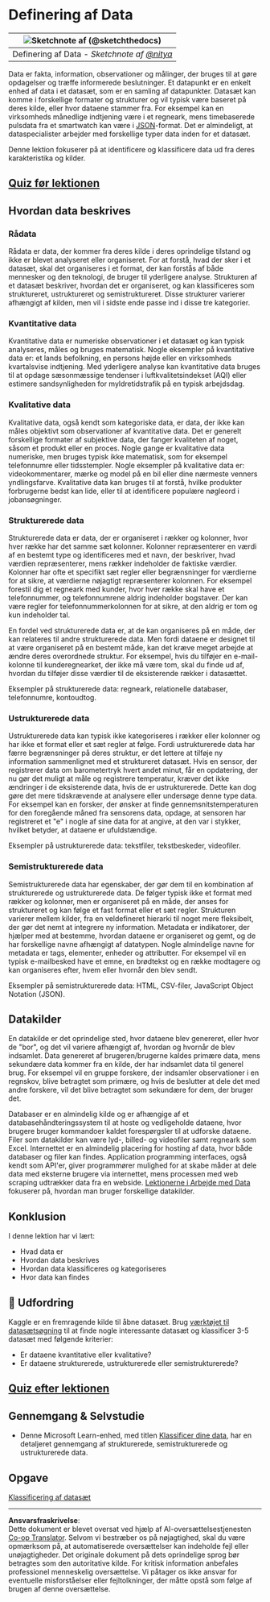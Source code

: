 <!--
CO_OP_TRANSLATOR_METADATA:
{
  "original_hash": "12339119c0165da569a93ddba05f9339",
  "translation_date": "2025-09-05T22:09:02+00:00",
  "source_file": "1-Introduction/03-defining-data/README.md",
  "language_code": "da"
}
-->
# Definering af Data

|![ Sketchnote af [(@sketchthedocs)](https://sketchthedocs.dev) ](../../sketchnotes/03-DefiningData.png)|
|:---:|
|Definering af Data - _Sketchnote af [@nitya](https://twitter.com/nitya)_ |

Data er fakta, information, observationer og målinger, der bruges til at gøre opdagelser og træffe informerede beslutninger. Et datapunkt er en enkelt enhed af data i et datasæt, som er en samling af datapunkter. Datasæt kan komme i forskellige formater og strukturer og vil typisk være baseret på deres kilde, eller hvor dataene stammer fra. For eksempel kan en virksomheds månedlige indtjening være i et regneark, mens timebaserede pulsdata fra et smartwatch kan være i [JSON](https://stackoverflow.com/a/383699)-format. Det er almindeligt, at dataspecialister arbejder med forskellige typer data inden for et datasæt.

Denne lektion fokuserer på at identificere og klassificere data ud fra deres karakteristika og kilder.

## [Quiz før lektionen](https://ff-quizzes.netlify.app/en/ds/quiz/4)

## Hvordan data beskrives

### Rådata
Rådata er data, der kommer fra deres kilde i deres oprindelige tilstand og ikke er blevet analyseret eller organiseret. For at forstå, hvad der sker i et datasæt, skal det organiseres i et format, der kan forstås af både mennesker og den teknologi, de bruger til yderligere analyse. Strukturen af et datasæt beskriver, hvordan det er organiseret, og kan klassificeres som struktureret, ustruktureret og semistruktureret. Disse strukturer varierer afhængigt af kilden, men vil i sidste ende passe ind i disse tre kategorier.

### Kvantitative data
Kvantitative data er numeriske observationer i et datasæt og kan typisk analyseres, måles og bruges matematisk. Nogle eksempler på kvantitative data er: et lands befolkning, en persons højde eller en virksomheds kvartalsvise indtjening. Med yderligere analyse kan kvantitative data bruges til at opdage sæsonmæssige tendenser i luftkvalitetsindekset (AQI) eller estimere sandsynligheden for myldretidstrafik på en typisk arbejdsdag.

### Kvalitative data
Kvalitative data, også kendt som kategoriske data, er data, der ikke kan måles objektivt som observationer af kvantitative data. Det er generelt forskellige formater af subjektive data, der fanger kvaliteten af noget, såsom et produkt eller en proces. Nogle gange er kvalitative data numeriske, men bruges typisk ikke matematisk, som for eksempel telefonnumre eller tidsstempler. Nogle eksempler på kvalitative data er: videokommentarer, mærke og model på en bil eller dine nærmeste venners yndlingsfarve. Kvalitative data kan bruges til at forstå, hvilke produkter forbrugerne bedst kan lide, eller til at identificere populære nøgleord i jobansøgninger.

### Strukturerede data
Strukturerede data er data, der er organiseret i rækker og kolonner, hvor hver række har det samme sæt kolonner. Kolonner repræsenterer en værdi af en bestemt type og identificeres med et navn, der beskriver, hvad værdien repræsenterer, mens rækker indeholder de faktiske værdier. Kolonner har ofte et specifikt sæt regler eller begrænsninger for værdierne for at sikre, at værdierne nøjagtigt repræsenterer kolonnen. For eksempel forestil dig et regneark med kunder, hvor hver række skal have et telefonnummer, og telefonnumrene aldrig indeholder bogstaver. Der kan være regler for telefonnummerkolonnen for at sikre, at den aldrig er tom og kun indeholder tal.

En fordel ved strukturerede data er, at de kan organiseres på en måde, der kan relateres til andre strukturerede data. Men fordi dataene er designet til at være organiseret på en bestemt måde, kan det kræve meget arbejde at ændre deres overordnede struktur. For eksempel, hvis du tilføjer en e-mail-kolonne til kunderegnearket, der ikke må være tom, skal du finde ud af, hvordan du tilføjer disse værdier til de eksisterende rækker i datasættet.

Eksempler på strukturerede data: regneark, relationelle databaser, telefonnumre, kontoudtog.

### Ustrukturerede data
Ustrukturerede data kan typisk ikke kategoriseres i rækker eller kolonner og har ikke et format eller et sæt regler at følge. Fordi ustrukturerede data har færre begrænsninger på deres struktur, er det lettere at tilføje ny information sammenlignet med et struktureret datasæt. Hvis en sensor, der registrerer data om barometertryk hvert andet minut, får en opdatering, der nu gør det muligt at måle og registrere temperatur, kræver det ikke ændringer i de eksisterende data, hvis de er ustrukturerede. Dette kan dog gøre det mere tidskrævende at analysere eller undersøge denne type data. For eksempel kan en forsker, der ønsker at finde gennemsnitstemperaturen for den foregående måned fra sensorens data, opdage, at sensoren har registreret et "e" i nogle af sine data for at angive, at den var i stykker, hvilket betyder, at dataene er ufuldstændige.

Eksempler på ustrukturerede data: tekstfiler, tekstbeskeder, videofiler.

### Semistrukturerede data
Semistrukturerede data har egenskaber, der gør dem til en kombination af strukturerede og ustrukturerede data. De følger typisk ikke et format med rækker og kolonner, men er organiseret på en måde, der anses for struktureret og kan følge et fast format eller et sæt regler. Strukturen varierer mellem kilder, fra en veldefineret hierarki til noget mere fleksibelt, der gør det nemt at integrere ny information. Metadata er indikatorer, der hjælper med at bestemme, hvordan dataene er organiseret og gemt, og de har forskellige navne afhængigt af datatypen. Nogle almindelige navne for metadata er tags, elementer, enheder og attributter. For eksempel vil en typisk e-mailbesked have et emne, en brødtekst og en række modtagere og kan organiseres efter, hvem eller hvornår den blev sendt.

Eksempler på semistrukturerede data: HTML, CSV-filer, JavaScript Object Notation (JSON).

## Datakilder

En datakilde er det oprindelige sted, hvor dataene blev genereret, eller hvor de "bor", og det vil variere afhængigt af, hvordan og hvornår de blev indsamlet. Data genereret af brugeren/brugerne kaldes primære data, mens sekundære data kommer fra en kilde, der har indsamlet data til generel brug. For eksempel vil en gruppe forskere, der indsamler observationer i en regnskov, blive betragtet som primære, og hvis de beslutter at dele det med andre forskere, vil det blive betragtet som sekundære for dem, der bruger det.

Databaser er en almindelig kilde og er afhængige af et databasehåndteringssystem til at hoste og vedligeholde dataene, hvor brugere bruger kommandoer kaldet forespørgsler til at udforske dataene. Filer som datakilder kan være lyd-, billed- og videofiler samt regneark som Excel. Internettet er en almindelig placering for hosting af data, hvor både databaser og filer kan findes. Application programming interfaces, også kendt som API'er, giver programmører mulighed for at skabe måder at dele data med eksterne brugere via internettet, mens processen med web scraping udtrækker data fra en webside. [Lektionerne i Arbejde med Data](../../../../../../../../../2-Working-With-Data) fokuserer på, hvordan man bruger forskellige datakilder.

## Konklusion

I denne lektion har vi lært:

- Hvad data er
- Hvordan data beskrives
- Hvordan data klassificeres og kategoriseres
- Hvor data kan findes

## 🚀 Udfordring

Kaggle er en fremragende kilde til åbne datasæt. Brug [værktøjet til datasætsøgning](https://www.kaggle.com/datasets) til at finde nogle interessante datasæt og klassificer 3-5 datasæt med følgende kriterier:

- Er dataene kvantitative eller kvalitative?
- Er dataene strukturerede, ustrukturerede eller semistrukturerede?

## [Quiz efter lektionen](https://ff-quizzes.netlify.app/en/ds/quiz/5)

## Gennemgang & Selvstudie

- Denne Microsoft Learn-enhed, med titlen [Klassificer dine data](https://docs.microsoft.com/en-us/learn/modules/choose-storage-approach-in-azure/2-classify-data), har en detaljeret gennemgang af strukturerede, semistrukturerede og ustrukturerede data.

## Opgave

[Klassificering af datasæt](assignment.md)

---

**Ansvarsfraskrivelse**:  
Dette dokument er blevet oversat ved hjælp af AI-oversættelsestjenesten [Co-op Translator](https://github.com/Azure/co-op-translator). Selvom vi bestræber os på nøjagtighed, skal du være opmærksom på, at automatiserede oversættelser kan indeholde fejl eller unøjagtigheder. Det originale dokument på dets oprindelige sprog bør betragtes som den autoritative kilde. For kritisk information anbefales professionel menneskelig oversættelse. Vi påtager os ikke ansvar for eventuelle misforståelser eller fejltolkninger, der måtte opstå som følge af brugen af denne oversættelse.